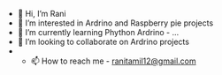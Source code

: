 - 👋 Hi, I’m Rani
- 👀 I’m interested in  Ardrino and Raspberry pie projects 
- 🌱 I’m currently learning Phython Ardrino -  ...
- 💞️ I’m looking to collaborate on Ardrino projects
- - 📫 How to reach me - ranitamil12@gmail.com

<!---
TamizhRani/TamizhRani is a ✨ special ✨ repository because its `README.md` (this file) appears on your GitHub profile.
You can click the Preview link to take a look at your changes.
--->

